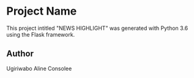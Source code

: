 # Project Name

This project intitled "NEWS HIGHLIGHT" was generated with Python 3.6 using the Flask framework.

## Author

Ugiriwabo Aline Consolee
